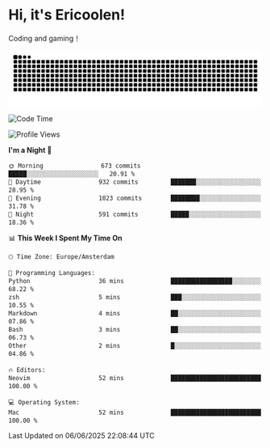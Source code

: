 # Hi, it's Ericoolen!
Coding and gaming！

<picture>
  <source media="(prefers-color-scheme: dark)" srcset="https://raw.githubusercontent.com/Eric-Song-Nop/Eric-Song-Nop/output/github-contribution-grid-snake-dark.svg">
  <source media="(prefers-color-scheme: light)" srcset="https://raw.githubusercontent.com/Eric-Song-Nop/Eric-Song-Nop/output/github-contribution-grid-snake.svg">
  <img alt="github contribution grid snake animation" src="https://raw.githubusercontent.com/Eric-Song-Nop/Eric-Song-Nop/output/github-contribution-grid-snake.svg">
</picture>

<!--START_SECTION:waka-->
![Code Time](http://img.shields.io/badge/Code%20Time-1%2C840%20hrs%2055%20mins-blue)

![Profile Views](http://img.shields.io/badge/Profile%20Views-0-blue)

**I'm a Night 🦉** 

```text
🌞 Morning                673 commits         █████░░░░░░░░░░░░░░░░░░░░   20.91 % 
🌆 Daytime                932 commits         ███████░░░░░░░░░░░░░░░░░░   28.95 % 
🌃 Evening                1023 commits        ████████░░░░░░░░░░░░░░░░░   31.78 % 
🌙 Night                  591 commits         █████░░░░░░░░░░░░░░░░░░░░   18.36 % 
```


📊 **This Week I Spent My Time On** 

```text
🕑︎ Time Zone: Europe/Amsterdam

💬 Programming Languages: 
Python                   36 mins             █████████████████░░░░░░░░   68.22 % 
zsh                      5 mins              ███░░░░░░░░░░░░░░░░░░░░░░   10.55 % 
Markdown                 4 mins              ██░░░░░░░░░░░░░░░░░░░░░░░   07.86 % 
Bash                     3 mins              ██░░░░░░░░░░░░░░░░░░░░░░░   06.73 % 
Other                    2 mins              █░░░░░░░░░░░░░░░░░░░░░░░░   04.86 % 

🔥 Editors: 
Neovim                   52 mins             █████████████████████████   100.00 % 

💻 Operating System: 
Mac                      52 mins             █████████████████████████   100.00 % 
```


 Last Updated on 06/06/2025 22:08:44 UTC
<!--END_SECTION:waka-->
